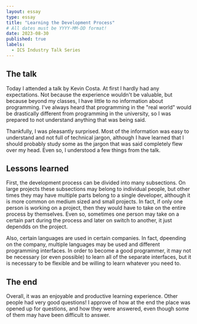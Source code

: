 ```yaml
---
layout: essay
type: essay
title: "Learning the Development Process"
# All dates must be YYYY-MM-DD format!
date: 2023-08-30
published: true
labels:
  - ICS Industry Talk Series
---
```


## The talk
Today I attended a talk by Kevin Costa. At first I hardly had any expectations. Not because the experience wouldn't be valuable, but because beyond my classes, I have little to no information about programming. I've always heard that programming in the "real world" would be drastically different from programming in the university, so I was prepared to not understand anything that was being said. 

Thankfully, I was pleasantly surprised. Most of the information was easy to understand and not full of technical jargon, although I have learned that I should probably study some as the jargon that was said completely flew over my head. Even so, I understood a few things from the talk. 

## Lessons learned
First, the development process can be divided into many subsections. On large projects these subsections may belong to individual people, but other times they may have multiple parts belong to a single developer, although it is more common on medium sized and small projects. In fact, if only one person is working on a project, then they would have to take on the entire process by themselves. Even so, sometimes one person may take on a certain part during the process and later on switch to another, it just dependds on the project.

Also, certain languages are used in certain companies. In fact, dpeending on the company, multiple languages may be used and different programming interfaces. In order to become a good programmer, it may not be necessary (or even possible) to learn all of the separate interfaces, but it is necessary to be flexible and be willing to learn whatever you need to. 

## The end
Overall, it was an enjoyable and productive learning experience. Other people had very good questions! I approve of how at the end the place was opened up for questions, and how they were answered, even though some of them may have been difficult to answer.
